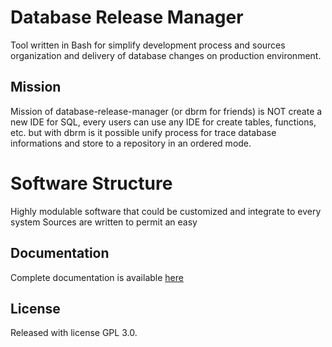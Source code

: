 # Database Release Manager

Tool written in Bash for simplify development process and sources organization and delivery of database changes on production environment.

## Mission

Mission of database-release-manager (or dbrm for friends) is NOT create a new IDE for SQL, every users can use any IDE for create tables, functions, etc. but with dbrm is it possible unify process for trace database informations and store to a repository in an ordered mode.

# Software Structure

Highly modulable software that could be customized and integrate to every system
Sources are written to permit an easy 

## Documentation

Complete documentation is available [here](http://geaaru.github.io/database-release-manager/)

## License

Released with license GPL 3.0.
